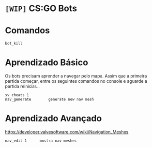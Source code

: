 
# `[WIP]` CS:GO Bots

# Comandos

```
bot_kill
```


# Aprendizado Básico

Os bots precisam aprender a navegar pelo mapa. Assim que a primeira partida começar, entre os seguintes comandos no console e aguarde a partida reiniciar...

```
sv_cheats 1
nav_generate 		generate new nav mesh
```


# Aprendizado Avançado
https://developer.valvesoftware.com/wiki/Navigation_Meshes


```
nav_edit 1		mostra nav meshes
```
